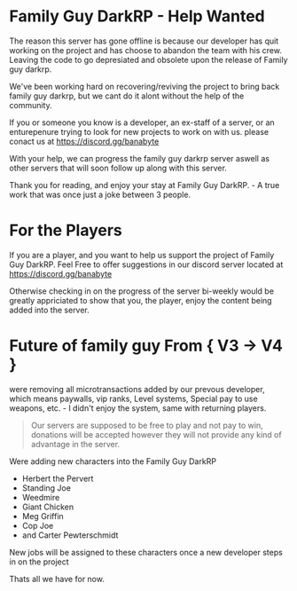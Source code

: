 # Family Guy DarkRP - Help Wanted
The reason this server has gone offline is because our developer has quit working on the project and has choose to abandon the team with his crew. Leaving the code to go depresiated and obsolete upon the release of Family guy darkrp.

We've been working hard on recovering/reviving the project to bring back family guy darkrp, but we cant do it alont without the help of the community.

If you or someone you know is a developer, an ex-staff of a server, or an enturepenure trying to look for new projects to work on with us. please conact us at https://discord.gg/banabyte

With your help, we can progress the family guy darkrp server aswell as other servers that will soon follow up along with this server.

Thank you for reading, and enjoy your stay at Family Guy DarkRP. - A true work that was once just a joke between 3 people.

# For the Players
If you are a player, and you want to help us support the project of Family Guy DarkRP. Feel Free to offer suggestions in our discord server located at https://discord.gg/banabyte

Otherwise checking in on the progress of the server bi-weekly would be greatly appriciated to show that you, the player, enjoy the content being added into the server.


# Future of family guy  From { V3 -> V4 }
were removing all microtransactions added by our prevous developer, which means paywalls, vip ranks, Level systems, Special pay to use weapons, etc. - I didn't enjoy the system, same with returning players. 

> Our servers are supposed to be free to play and not pay to win, donations will be accepted however they will not provide any kind of advantage in the server. 

Were adding new characters into the Family Guy DarkRP
- Herbert the Pervert
- Standing Joe
- Weedmire
- Giant Chicken
- Meg Griffin
- Cop Joe
- and Carter Pewterschmidt

New jobs will be assigned to these characters once a new developer steps in on the project

Thats all we have for now.